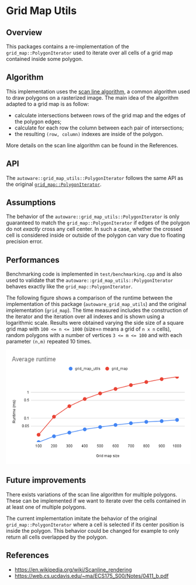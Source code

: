 # Grid Map Utils

## Overview

This packages contains a re-implementation of the `grid_map::PolygonIterator` used to iterate over
all cells of a grid map contained inside some polygon.

## Algorithm

This implementation uses the [scan line algorithm](https://en.wikipedia.org/wiki/Scanline_rendering),
a common algorithm used to draw polygons on a rasterized image.
The main idea of the algorithm adapted to a grid map is as follow:

- calculate intersections between rows of the grid map and the edges of the polygon edges;
- calculate for each row the column between each pair of intersections;
- the resulting `(row, column)` indexes are inside of the polygon.

More details on the scan line algorithm can be found in the References.

## API

The `autoware::grid_map_utils::PolygonIterator` follows the same API as the original [`grid_map::PolygonIterator`](https://docs.ros.org/en/kinetic/api/grid_map_core/html/classgrid__map_1_1PolygonIterator.html).

## Assumptions

The behavior of the `autoware::grid_map_utils::PolygonIterator` is only guaranteed to match the `grid_map::PolygonIterator` if edges of the polygon do not _exactly_ cross any cell center.
In such a case, whether the crossed cell is considered inside or outside of the polygon can vary due to floating precision error.

## Performances

Benchmarking code is implemented in `test/benchmarking.cpp` and is also used to validate that the `autoware::grid_map_utils::PolygonIterator` behaves exactly like the `grid_map::PolygonIterator`.

The following figure shows a comparison of the runtime between the implementation of this package (`autoware_grid_map_utils`) and the original implementation (`grid_map`).
The time measured includes the construction of the iterator and the iteration over all indexes and is shown using a logarithmic scale.
Results were obtained varying the side size of a square grid map with `100 <= n <= 1000` (size=`n` means a grid of `n x n` cells),
random polygons with a number of vertices `3 <= m <= 100` and with each parameter `(n,m)` repeated 10 times.

![Runtime comparison](media/runtime_comparison.png)

## Future improvements

There exists variations of the scan line algorithm for multiple polygons.
These can be implemented if we want to iterate over the cells contained in at least one of multiple polygons.

The current implementation imitate the behavior of the original `grid_map::PolygonIterator` where a cell is selected if its center position is inside the polygon.
This behavior could be changed for example to only return all cells overlapped by the polygon.

## References

- <https://en.wikipedia.org/wiki/Scanline_rendering>
- <https://web.cs.ucdavis.edu/~ma/ECS175_S00/Notes/0411_b.pdf>
